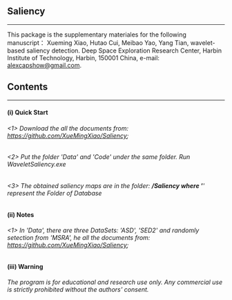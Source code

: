 ## Saliency
------------------------
This package is the supplementary materiales for the following manuscript： Xueming Xiao, Hutao Cui, Meibao Yao, Yang Tian, wavelet-based saliency detection. Deep Space Exploration Research Center, Harbin Institute of Technology, Harbin, 150001 China, e-mail: alexcapshow@gmail.com.
## Contents
-----------------------------
#### (i) Quick Start
###### <1> Download the all the documents from: https://github.com/XueMingXiao/Saliency;
###### <2> Put the folder 'Data' and 'Code' under the same folder. Run WaveletSaliency.exe
###### <3> The obtained saliency maps are in the folder: ***/Saliency where '***' represent the Folder of Database
#### (ii) Notes
###### <1> In 'Data', there are three DataSets: 'ASD', 'SED2' and randomly setection from 'MSRA', he all the documents from: https://github.com/XueMingXiao/Saliency;
#### (iii) Warning
###### The program is for educational and research use only. Any commercial use is strictly prohibited without the authors' consent.


